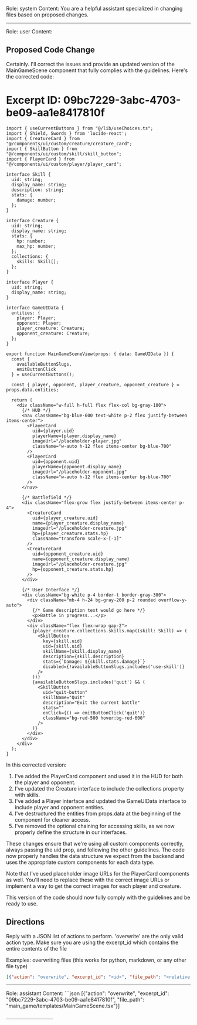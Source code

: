 Role: system
Content: You are a helpful assistant specialized in changing files based on proposed changes.
__________________
Role: user
Content: 
## Proposed Code Change
Certainly. I'll correct the issues and provide an updated version of the MainGameScene component that fully complies with the guidelines. Here's the corrected code:

# Excerpt ID: 09bc7229-3abc-4703-be09-aa1e8417810f
```tsx main_game/templates/MainGameScene.tsx
import { useCurrentButtons } from "@/lib/useChoices.ts";
import { Shield, Swords } from 'lucide-react';
import { CreatureCard } from "@/components/ui/custom/creature/creature_card";
import { SkillButton } from "@/components/ui/custom/skill/skill_button";
import { PlayerCard } from "@/components/ui/custom/player/player_card";

interface Skill {
  uid: string;
  display_name: string;
  description: string;
  stats: {
    damage: number;
  };
}

interface Creature {
  uid: string;
  display_name: string;
  stats: {
    hp: number;
    max_hp: number;
  };
  collections: {
    skills: Skill[];
  };
}

interface Player {
  uid: string;
  display_name: string;
}

interface GameUIData {
  entities: {
    player: Player;
    opponent: Player;
    player_creature: Creature;
    opponent_creature: Creature;
  };
}

export function MainGameSceneView(props: { data: GameUIData }) {
  const {
    availableButtonSlugs,
    emitButtonClick
  } = useCurrentButtons();

  const { player, opponent, player_creature, opponent_creature } = props.data.entities;

  return (
    <div className="w-full h-full flex flex-col bg-gray-100">
      {/* HUD */}
      <nav className="bg-blue-600 text-white p-2 flex justify-between items-center">
        <PlayerCard
          uid={player.uid}
          playerName={player.display_name}
          imageUrl="/placeholder-player.jpg"
          className="w-auto h-12 flex items-center bg-blue-700"
        />
        <PlayerCard
          uid={opponent.uid}
          playerName={opponent.display_name}
          imageUrl="/placeholder-opponent.jpg"
          className="w-auto h-12 flex items-center bg-blue-700"
        />
      </nav>

      {/* Battlefield */}
      <div className="flex-grow flex justify-between items-center p-4">
        <CreatureCard
          uid={player_creature.uid}
          name={player_creature.display_name}
          imageUrl="/placeholder-creature.jpg"
          hp={player_creature.stats.hp}
          className="transform scale-x-[-1]"
        />
        <CreatureCard
          uid={opponent_creature.uid}
          name={opponent_creature.display_name}
          imageUrl="/placeholder-creature.jpg"
          hp={opponent_creature.stats.hp}
        />
      </div>

      {/* User Interface */}
      <div className="bg-white p-4 border-t border-gray-300">
        <div className="mb-4 h-24 bg-gray-200 p-2 rounded overflow-y-auto">
          {/* Game description text would go here */}
          <p>Battle in progress...</p>
        </div>
        <div className="flex flex-wrap gap-2">
          {player_creature.collections.skills.map((skill: Skill) => (
            <SkillButton
              key={skill.uid}
              uid={skill.uid}
              skillName={skill.display_name}
              description={skill.description}
              stats={`Damage: ${skill.stats.damage}`}
              disabled={!availableButtonSlugs.includes('use-skill')}
            />
          ))}
          {availableButtonSlugs.includes('quit') && (
            <SkillButton
              uid="quit-button"
              skillName="Quit"
              description="Exit the current battle"
              stats=""
              onClick={() => emitButtonClick('quit')}
              className="bg-red-500 hover:bg-red-600"
            />
          )}
        </div>
      </div>
    </div>
  );
}
```

In this corrected version:

1. I've added the PlayerCard component and used it in the HUD for both the player and opponent.
2. I've updated the Creature interface to include the collections property with skills.
3. I've added a Player interface and updated the GameUIData interface to include player and opponent entities.
4. I've destructured the entities from props.data at the beginning of the component for cleaner access.
5. I've removed the optional chaining for accessing skills, as we now properly define the structure in our interfaces.

These changes ensure that we're using all custom components correctly, always passing the uid prop, and following the other guidelines. The code now properly handles the data structure we expect from the backend and uses the appropriate custom components for each data type.

Note that I've used placeholder image URLs for the PlayerCard components as well. You'll need to replace these with the correct image URLs or implement a way to get the correct images for each player and creature.

This version of the code should now fully comply with the guidelines and be ready to use.

## Directions
Reply with a JSON list of actions to perform. 'overwrite' are the only valid action type. 
Make sure you are using the excerpt_id which contains the entire contents of the file

Examples:
overwriting files (this works for python, markdown, or any other file type)
```json output_example1
[{"action": "overwrite", "excerpt_id": "<id>", "file_path": "<relative file path>"}]
```

__________________
Role: assistant
Content: ```json
[{"action": "overwrite", "excerpt_id": "09bc7229-3abc-4703-be09-aa1e8417810f", "file_path": "main_game/templates/MainGameScene.tsx"}]
```
__________________
